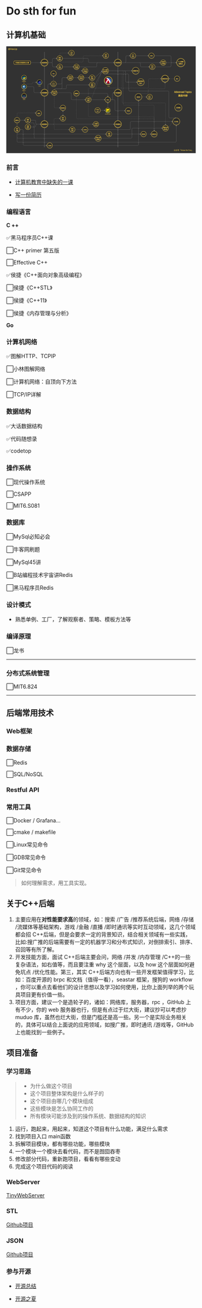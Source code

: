 Do sth for fun
===

## 计算机基础


![](../../img/202301241635615.png)

### 前言

- [计算机教育中缺失的一课](https://missing-semester-cn.github.io/)

- [写一份简历](https://www.mujicv.com/)

### 编程语言 

**C ++**

✅黑马程序员C++课

⬜C++ primer 第五版

⬜Effective C++

✅侯捷《C++面向对象高级编程》

⬜侯捷《C++STL》

⬜侯捷《C++11》

⬜侯捷《内存管理与分析》

**Go**

### 计算机网络

✅图解HTTP、TCPIP

⬜小林图解网络

⬜计算机网络：自顶向下方法

⬜TCP/IP详解

### 数据结构

✅大话数据结构

✅代码随想录

✅codetop

### 操作系统

⬜现代操作系统

⬜CSAPP

⬜MIT6.S081

### 数据库

⬜MySql必知必会

⬜牛客网刷题

⬜MySql45讲

⬜B站编程技术宇宙讲Redis

⬜黑马程序员Redis

### 设计模式

- 熟悉单例、工厂，了解观察者、策略、模板方法等

### 编译原理

⬜龙书

---

### 分布式系统管理

⬜MIT6.824

---

## 后端常用技术

### Web框架

### 数据存储

⬜Redis

⬜SQL/NoSQL

### Restful API

### 常用工具

⬜Docker / Grafana...

⬜cmake / makefile

⬜Linux常见命令

⬜GDB常见命令

⬜Git常见命令

> 如何理解需求，用工具实现。

## 关于C++后端

1. 主要应用在**对性能要求高**的领域，如：搜索 /广告 /推荐系统后端，网络 /存储 /流媒体等基础架构，游戏 /金融 /直播 /即时通讯等实时互动领域，这几个领域都会招 C++后端，但是会要求一定的背景知识，结合相关领域有一些实践，比如:搜广推的后端需要有一定的机器学习和分布式知识，对倒排索引、排序、召回等有所了解。
2. 开发技能方面，面试 C++后端主要会问，网络 /并发 /内存管理 /C++的一些复杂语法，如右值等，而且要注重 why 这个层面，以及 how 这个层面如何避免坑点 /优化性能。第三，其实 C++后端方向也有一些开发框架值得学习，比如：百度开源的 brpc 和文档（值得一看），seastar 框架，搜狗的 workflow ，你可以重点去看他们的设计思想以及学习如何使用，比你上面列举的两个玩具项目更有价值一些。
3. 项目方面，建议一个是造轮子的，诸如：网络库，服务器，rpc ，GitHub 上有不少，你的 web 服务器也行，但是有点过于烂大街，建议抄可以考虑抄 muduo 库，虽然也烂大街，但是门槛还是高一些。另一个是实际业务相关的，具体可以结合上面说的应用领域，如搜广推，即时通讯 /游戏等，GitHub 上也能找到一些例子。

## 项目准备

### 学习思路

> - 为什么做这个项目
> - 这个项目整体架构是什么样子的
> - 这个项目由哪几个模块组成
> - 这些模块是怎么协同工作的
> - 所有模块可能涉及到的操作系统、数据结构的知识

1. 运行，跑起来，用起来，知道这个项目有什么功能，满足什么需求 
2.  找到项目入口 main函数 
3.  拆解项目模块，都有哪些功能，哪些模块 
4.  一个模块一个模块去看代码，而不是囫囵吞枣
5.  修改部分代码，重新跑项目，看看有哪些变动 
6.  完成这个项目代码的阅读

### WebServer

[TinyWebServer](https://github.com/qinguoyi/TinyWebServer)

###  STL

[Github项目](https://github.com/Alinshans/MyTinySTL)


###  JSON

[Github项目](https://github.com/miloyip/json-tutorial)

###  参与开源

- [开源总结](https://erdengk.github.io/gsoc-analyse/)

- [开源之夏](https://summer-ospp.ac.cn/help/)
